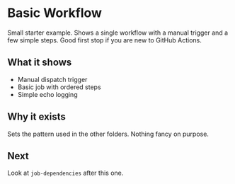 # Basic Workflow

Small starter example. Shows a single workflow with a manual trigger and a few simple steps. Good first stop if you are new to GitHub Actions.

## What it shows

- Manual dispatch trigger
- Basic job with ordered steps
- Simple echo logging

## Why it exists

Sets the pattern used in the other folders. Nothing fancy on purpose.

## Next

Look at `job-dependencies` after this one.